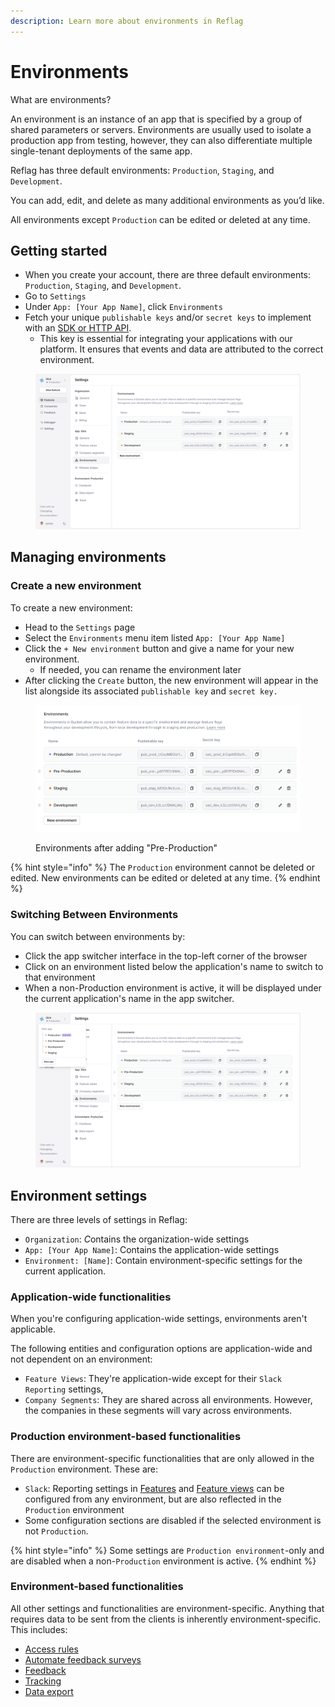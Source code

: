 ```yaml
---
description: Learn more about environments in Reflag
---
```


# Environments

What are environments?

An environment is an instance of an app that is specified by a group of shared parameters or servers. Environments are usually used to isolate a production app from testing, however, they can also differentiate multiple single-tenant deployments of the same app.

Reflag has three default environments: `Production`, `Staging`, and `Development`.&#x20;

You can add, edit, and delete as many additional environments as you’d like.&#x20;

All environments except `Production` can be edited or deleted at any time.

## Getting started

- When you create your account, there are three default environments: `Production`, `Staging`, and `Development`.&#x20;
- Go to `Settings`
- Under `App: [Your App Name]`, click `Environments`
- Fetch your unique `publishable keys` and/or `secret keys` to implement with an [SDK or HTTP API](../../supported-languages/overview.md).
  - This key is essential for integrating your applications with our platform. It ensures that events and data are attributed to the correct environment.

<figure><img src="../../.gitbook/assets/Getting started-min.png" alt="Reflag Environments"><figcaption></figcaption></figure>

## Managing environments

### Create a new environment

To create a new environment:

- Head to the `Settings` page
- Select the `Environments` menu item listed `App: [Your App Name]`
- Click the `+ New environment` button and give a name for your new environment.
  - If needed, you can rename the environment later
- After clicking the `Create` button, the new environment will appear in the list alongside its associated `publishable key` and `secret key.`

<figure><img src="../../.gitbook/assets/Create a new environment-min.png" alt="Environments after adding a new environment"><figcaption><p>Environments after adding "Pre-Production"</p></figcaption></figure>

{% hint style="info" %}
The `Production` environment cannot be deleted or edited. New environments can be edited or deleted at any time.
{% endhint %}

### Switching Between Environments

You can switch between environments by:

- Click the app switcher interface in the top-left corner of the browser
- Click on an environment listed below the application's name to switch to that environment
- When a non-Production environment is active, it will be displayed under the current application's name in the app switcher.

<figure><img src="../../.gitbook/assets/Switching Between Environments-min.png" alt="Switching between environments"><figcaption></figcaption></figure>

## Environment settings

There are three levels of settings in Reflag:

- `Organization`: _&#x43;_&#x6F;ntains the organization-wide settings
- `App: [Your App Name]`: Contains the application-wide settings
- `Environment: [Name]`: Contain environment-specific settings for the current application.

### Application-wide functionalities

When you're configuring application-wide settings, environments aren't applicable.

The following entities and configuration options are application-wide and not dependent on an environment:

- `Feature Views`: They're application-wide except for their `Slack Reporting` settings,
- `Company Segments`: They are shared across all environments. However, the companies in these segments will vary across environments.

### Production environment-based functionalities

There are environment-specific functionalities that are only allowed in the `Production` environment. These are:

- `Slack`: Reporting settings in [Features](broken-reference) and [Feature views](https://reflag.com/glossary/feature-views) can be configured from any environment, but are also reflected in the `Production` environment
- Some configuration sections are disabled if the selected environment is not `Production`.

{% hint style="info" %}
Some settings are `Production environment`-only and are disabled when a non-`Production` environment is active.
{% endhint %}

### Environment-based functionalities

All other settings and functionalities are environment-specific. Anything that requires data to be sent from the clients is inherently environment-specific. This includes:

- [Access rules](../feature-rollouts/feature-targeting-rules.md)
- [Automate feedback surveys](../launch-monitor/automated-feedback-surveys.md)
- [Feedback](../product-overview.md#feedback)
- [Tracking](../product-overview.md#tracking)
- [Data export](../data-export.md)

